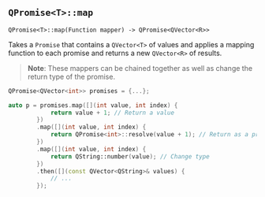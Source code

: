 ## `QPromise<T>::map`

```
QPromise<T>::map(Function mapper) -> QPromise<QVector<R>>
```

Takes a `Promise` that contains a `QVector<T>` of values and applies a mapping function to each promise
and returns a new `QVector<R>` of results.

> **Note**: These mappers can be chained together as well as change the return type of the promise.

```cpp
QPromise<QVector<int>> promises = {...};

auto p = promises.map([](int value, int index) {
            return value + 1; // Return a value
        })
        .map([](int value, int index) {
            return QPromise<int>::resolve(value + 1); // Return as a promise
        })
        .map([](int value, int index) {
            return QString::number(value); // Change type
        })
        .then([](const QVector<QString>& values) {
            // ...
        });
```
